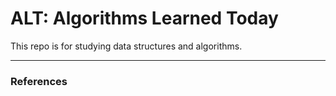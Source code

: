 # ALT: Algorithms Learned Today

This repo is for studying data structures and algorithms.

---

### References